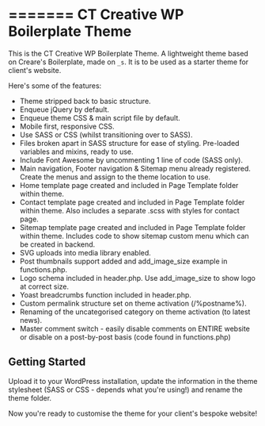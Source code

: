 =======
CT Creative WP Boilerplate Theme
=======

This is the CT Creative WP Boilerplate Theme. A lightweight theme based on Creare's Boilerplate, made on `_s`. It is to be used as a starter theme for client's website.

Here's some of the features:

* Theme stripped back to basic structure.
* Enqueue jQuery by default.
* Enqueue theme CSS & main script file by default.
* Mobile first, responsive CSS.
* Use SASS or CSS (whilst transitioning over to SASS).
* Files broken apart in SASS structure for ease of styling. Pre-loaded variables and mixins, ready to use.
* Include Font Awesome by uncommenting 1 line of code (SASS only).
* Main navigation, Footer navigation & Sitemap menu already registered. Create the menus and assign to the theme location to use.
* Home template page created and included in Page Template folder within theme.
* Contact template page created and included in Page Template folder within theme. Also includes a separate .scss with styles for contact page.
* Sitemap template page created and included in Page Template folder within theme. Includes code to show sitemap custom menu which can be created in backend.
* SVG uploads into media library enabled.
* Post thumbnails support added and add_image_size example in functions.php.
* Logo schema included in header.php. Use add_image_size to show logo at correct size.
* Yoast breadcrumbs function included in header.php.
* Custom permalink structure set on theme activation (/%postname%).
* Renaming of the uncategorised category on theme activation (to latest news).
* Master comment switch - easily disable comments on ENTIRE website or disable on a post-by-post basis (code found in functions.php)


Getting Started
---------------

Upload it to your WordPress installation, update the information in the theme stylesheet (SASS or CSS - depends what you're using!) and rename the theme folder. 

Now you're ready to customise the theme for your client's bespoke website!

